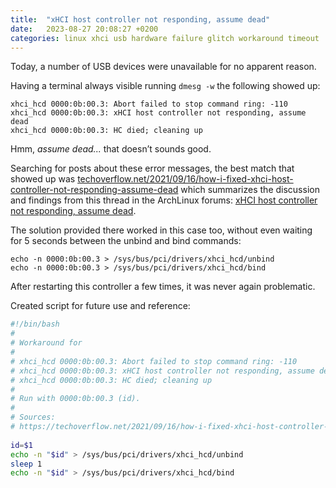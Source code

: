 ```yaml
---
title:  "xHCI host controller not responding, assume dead"
date:   2023-08-27 20:08:27 +0200
categories: linux xhci usb hardware failure glitch workaround timeout
---
```


Today, a number of USB devices were unavailable for no apparent reason.
 
Having a terminal always visible running `dmesg -w` the following showed up:

```
xhci_hcd 0000:0b:00.3: Abort failed to stop command ring: -110
xhci_hcd 0000:0b:00.3: xHCI host controller not responding, assume dead
xhci_hcd 0000:0b:00.3: HC died; cleaning up
```

Hmm, *assume dead...* that doesn’t sounds good.

Searching for posts about these error messages,
the best match that showed up was 
[techoverflow.net/2021/09/16/how-i-fixed-xhci-host-controller-not-responding-assume-dead](https://techoverflow.net/2021/09/16/how-i-fixed-xhci-host-controller-not-responding-assume-dead/)
which summarizes the discussion and findings from this thread in the
ArchLinux forums:
[xHCI host controller not responding, assume dead](https://bbs.archlinux.org/viewtopic.php?pid=1855486#p1855486).

The solution provided there worked in this case too, without even waiting for 5 seconds between the unbind and bind commands:

```
echo -n 0000:0b:00.3 > /sys/bus/pci/drivers/xhci_hcd/unbind
echo -n 0000:0b:00.3 > /sys/bus/pci/drivers/xhci_hcd/bind
```

After restarting this controller a few times, it was never again problematic.

Created script for future use and reference:

```bash
#!/bin/bash
#
# Workaround for
#
# xhci_hcd 0000:0b:00.3: Abort failed to stop command ring: -110
# xhci_hcd 0000:0b:00.3: xHCI host controller not responding, assume dead
# xhci_hcd 0000:0b:00.3: HC died; cleaning up
#
# Run with 0000:0b:00.3 (id).
#
# Sources:
# https://techoverflow.net/2021/09/16/how-i-fixed-xhci-host-controller-not-responding-assume-dead/
 
id=$1
echo -n "$id" > /sys/bus/pci/drivers/xhci_hcd/unbind
sleep 1
echo -n "$id" > /sys/bus/pci/drivers/xhci_hcd/bind
```